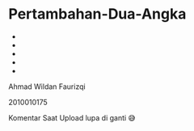 # Pertambahan-Dua-Angka
-
-
-
-
-
Ahmad Wildan Faurizqi

2010010175

Komentar Saat Upload lupa di ganti 😅
